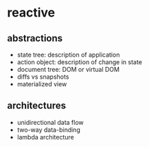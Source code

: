 # reactive

## abstractions

- state tree: description of application
- action object: description of change in state
- document tree: DOM or virtual DOM
- diffs vs snapshots
- materialized view

## architectures

- unidirectional data flow
- two-way data-binding
- lambda architecture

